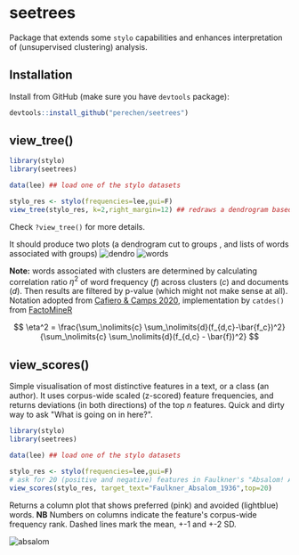 # seetrees

Package that extends some `stylo` capabilities and enhances interpretation of (unsupervised clustering) analysis.

## Installation

Install from GitHub (make sure you have `devtools` package):

```r
devtools::install_github("perechen/seetrees")
```

## view_tree()

```r
library(stylo)
library(seetrees)

data(lee) ## load one of the stylo datasets

stylo_res <- stylo(frequencies=lee,gui=F)
view_tree(stylo_res, k=2,right_margin=12) ## redraws a dendrogram based on distance matrix, cuts it to k groups, shows associated features 
```

Check `?view_tree()` for more details.


It should produce two plots (a dendrogram cut to groups , and lists of words associated with groups)
![dendro](https://i.imgur.com/YI7Ov1z.png)
![words](https://i.imgur.com/99zEklK.png)

**Note:** words associated with clusters are determined by calculating  correlation ratio $\eta^2$ of word frequency ($f$) across clusters ($c$) and documents ($d$). Then results are filtered by p-value (which might not make sense at all). Notation adopted from [Cafiero & Camps 2020](https://www.science.org/doi/full/10.1126/sciadv.aax5489#sec-4), implementation by `catdes()` from [FactoMineR](http://factominer.free.fr/)  
 
$$
\eta^2 = \frac{\sum_\nolimits{c} \sum_\nolimits{d}(f_{d,c}-\bar{f_c})^2}{\sum_\nolimits{c} \sum_\nolimits{d}(f_{d,c} - \bar{f})^2}
$$

 ## view_scores()

 Simple visualisation of most distinctive features in a text, or a class (an author). It uses corpus-wide scaled (z-scored) feature frequencies, and returns deviations (in both directions) of the top $n$ features. Quick and dirty way to ask "What is going on in here?".  

 ```r
library(stylo)
library(seetrees)

data(lee) ## load one of the stylo datasets

stylo_res <- stylo(frequencies=lee,gui=F)
# ask for 20 (positive and negative) features in Faulkner's "Absalom! Absalom!" that deviate from the corpus mean the most 
view_scores(stylo_res, target_text="Faulkner_Absalom_1936",top=20) 
```

Returns a column plot that shows preferred (pink) and avoided (lightblue) words. **NB** Numbers on columns indicate the feature's corpus-wide frequency rank. Dashed lines mark the mean, +-1 and +-2 SD.


![absalom](https://i.imgur.com/NyoLT0g.png)